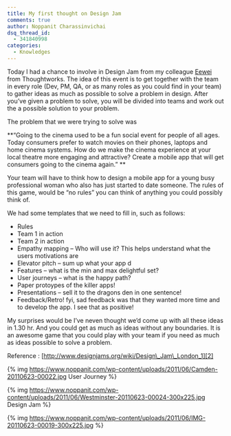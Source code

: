 ```yaml
---
title: My first thought on Design Jam
comments: true
author: Noppanit Charassinvichai
dsq_thread_id:
  - 341840998
categories:
  - Knowledges
---
```

Today I had a chance to involve in Design Jam from my colleague [Eewei][1] from Thoughtworks. The idea of this event is to get together with the team in every role (Dev, PM, QA, or as many roles as you could find in your team) to gather ideas as much as possible to solve a problem in design. After you&#8217;ve given a problem to solve, you will be divided into teams and work out the a possible solution to your problem.

The problem that we were trying to solve was

**&#8220;Going to the cinema used to be a fun social event for people of all ages. Today consumers prefer to watch movies on their phones, laptops and home cinema systems. How do we make the cinema experience at your local theatre more engaging and attractive? Create a mobile app that will get consumers going to the cinema again.&#8221; **

Your team will have to think how to design a mobile app for a young busy professional woman who also has just started to date someone. The rules of this game, would be &#8220;no rules&#8221; you can think of anything you could possibly think of.

We had some templates that we need to fill in, such as follows:

  * Rules
  * Team 1 in action
  * Team 2 in action
  * Empathy mapping &#8211; Who will use it? This helps understand what the users motivations are
  * Elevator pitch &#8211; sum up what your app d
  * Features &#8211; what is the min and max delightful set?
  * User journeys &#8211; what is the happy path?
  * Paper protoypes of the killer apps!
  * Presentations &#8211; sell it to the dragons den in one sentence!
  * Feedback/Retro! fyi, sad feedback was that they wanted more time and to develop the app. I see that as positive!

My surprises would be I&#8217;ve neven thought we&#8217;d come up with all these ideas in 1.30 hr. And you could get as much as ideas without any boundaries. It is an awesome game that you could play with your team if you need as much as ideas possible to solve a problem. 

Reference : [http://www.designjams.org/wiki/Design\_Jam\_London_1][2]

{% img https://www.noppanit.com/wp-content/uploads/2011/06/Camden-20110623-00022.jpg User Journey %} 

{% img https://www.noppanit.com/wp-content/uploads/2011/06/Westminster-20110623-00024-300x225.jpg Design Jam %}

{% img https://www.noppanit.com/wp-content/uploads/2011/06/IMG-20110623-00019-300x225.jpg %}

 [1]: http://www.eewei.com/
 [2]: http://www.designjams.org/wiki/Design_Jam_London_1

